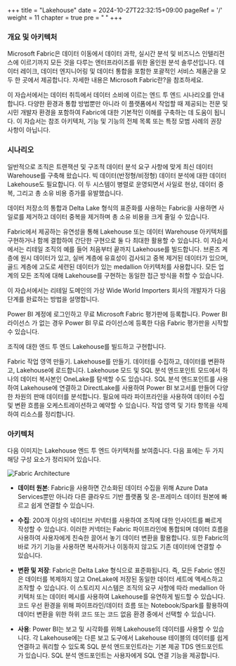 +++
title = "Lakehouse"
date = 2024-10-27T22:32:15+09:00
pageRef = '/'
weight = 11
chapter = true
pre = "<b> </b>"
+++

### 개요 및 아키텍처

Microsoft Fabric은 데이터 이동에서 데이터 과학, 실시간 분석 및 비즈니스 인텔리전스에 이르기까지 모든 것을 다루는 엔터프라이즈를 위한 올인원 분석 솔루션입니다. 데이터 레이크, 데이터 엔지니어링 및 데이터 통합을 포함한 포괄적인 서비스 제품군을 모두 한 곳에서 제공합니다. 자세한 내용은 Microsoft Fabric란?을 참조하세요.

이 자습서에서는 데이터 취득에서 데이터 소비에 이르는 엔드 투 엔드 시나리오를 안내합니다. 다양한 환경과 통합 방법뿐만 아니라 이 플랫폼에서 작업할 때 제공되는 전문 및 시민 개발자 환경을 포함하여 Fabric에 대한 기본적인 이해를 구축하는 데 도움이 됩니다. 이 자습서는 참조 아키텍처, 기능 및 기능의 전체 목록 또는 특정 모범 사례의 권장 사항이 아닙니다.

### 시나리오
일반적으로 조직은 트랜잭션 및 구조적 데이터 분석 요구 사항에 맞게 최신 데이터 Warehouse를 구축해 왔습니다. 빅 데이터(반정형/비정형) 데이터 분석에 대한 데이터 Lakehouse도 필요합니다. 이 두 시스템이 병렬로 운영되면서 사일로 현상, 데이터 중복, 그리고 총 소유 비용 증가를 유발했습니다.

데이터 저장소의 통합과 Delta Lake 형식의 표준화를 사용하는 Fabric을 사용하면 사일로를 제거하고 데이터 중복을 제거하며 총 소유 비용을 크게 줄일 수 있습니다.

Fabric에서 제공하는 유연성을 통해 Lakehouse 또는 데이터 Warehouse 아키텍처를 구현하거나 함께 결합하여 간단한 구현으로 둘 다 최대한 활용할 수 있습니다. 이 자습서에서는 리테일 조직의 예를 들어 처음부터 끝까지 Lakehouse를 빌드합니다. 브론즈 계층에 원시 데이터가 있고, 실버 계층에 유효성이 검사되고 중복 제거된 데이터가 있으며, 골드 계층에 고도로 세련된 데이터가 있는 medallion 아키텍처를 사용합니다. 모든 업계의 모든 조직에 대해 Lakehouse를 구현하는 동일한 접근 방식을 취할 수 있습니다.

이 자습서에서는 리테일 도메인의 가상 Wide World Importers 회사의 개발자가 다음 단계를 완료하는 방법을 설명합니다.

Power BI 계정에 로그인하고 무료 Microsoft Fabric 평가판에 등록합니다. Power BI 라이선스 가 없는 경우 Power BI 무료 라이선스에 등록한 다음 Fabric 평가판을 시작할 수 있습니다.

조직에 대한 엔드 투 엔드 Lakehouse를 빌드하고 구현합니다.

Fabric 작업 영역 만들기.
Lakehouse를 만들기.
데이터를 수집하고, 데이터를 변환하고, Lakehouse에 로드합니다. Lakehouse 모드 및 SQL 분석 엔드포인트 모드에서 하나의 데이터 복사본인 OneLake를 탐색할 수도 있습니다.
SQL 분석 엔드포인트를 사용하여 Lakehouse에 연결하고 DirectLake를 사용하여 Power BI 보고서를 만들어 다양한 차원의 판매 데이터를 분석합니다.
필요에 따라 파이프라인을 사용하여 데이터 수집 및 변환 흐름을 오케스트레이션하고 예약할 수 있습니다.
작업 영역 및 기타 항목을 삭제하여 리소스를 정리합니다.

### 아키텍처

다음 이미지는 Lakehouse 엔드 투 엔드 아키텍처를 보여줍니다. 다음 표에는 두 가지 해당 구성 요소가 정리되어 있습니다.

![Fabric Architecture](/images/lakehouse/lakehouse-end-to-end-architecture.png)

* **데이터 원본**: Fabric을 사용하면 간소화된 데이터 수집을 위해 Azure Data Services뿐만 아니라 다른 클라우드 기반 플랫폼 및 온-프레미스 데이터 원본에 빠르고 쉽게 연결할 수 있습니다.

* **수집**: 200개 이상의 네이티브 커넥터를 사용하여 조직에 대한 인사이트를 빠르게 작성할 수 있습니다. 이러한 커넥터는 Fabric 파이프라인에 통합되며 데이터 흐름을 사용하여 사용자에게 친숙한 끌어서 놓기 데이터 변환을 활용합니다. 또한 Fabric의 바로 가기 기능을 사용하면 복사하거나 이동하지 않고도 기존 데이터에 연결할 수 있습니다.

* **변환 및 저장**: Fabric은 Delta Lake 형식으로 표준화됩니다. 즉, 모든 Fabric 엔진은 데이터를 복제하지 않고 OneLake에 저장된 동일한 데이터 세트에 액세스하고 조작할 수 있습니다. 이 스토리지 시스템은 조직의 요구 사항에 따라 medallion 아키텍처 또는 데이터 메시를 사용하여 Lakehouse를 유연하게 빌드할 수 있습니다. 코드 우선 환경을 위해 파이프라인/데이터 흐름 또는 Notebook/Spark를 활용하여 데이터 변환을 위한 하위 코드 또는 코드 없음 환경 중에서 선택할 수 있습니다.

* **사용**: Power BI는 보고 및 시각화를 위해 Lakehouse의 데이터를 사용할 수 있습니다. 각 Lakehouse에는 다른 보고 도구에서 Lakehouse 테이블의 데이터를 쉽게 연결하고 쿼리할 수 있도록 SQL 분석 엔드포인트라는 기본 제공 TDS 엔드포인트 가 있습니다. SQL 분석 엔드포인트는 사용자에게 SQL 연결 기능을 제공합니다.

